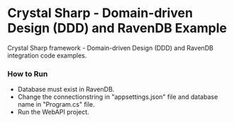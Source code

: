 # Crystal Sharp - Domain-driven Design (DDD) and RavenDB Example
Crystal Sharp framework - Domain-driven Design (DDD) and RavenDB integration code examples.


### How to Run

* Database must exist in RavenDB.
* Change the connectionstring in "appsettings.json" file and database name in "Program.cs" file.
* Run the WebAPI project.
